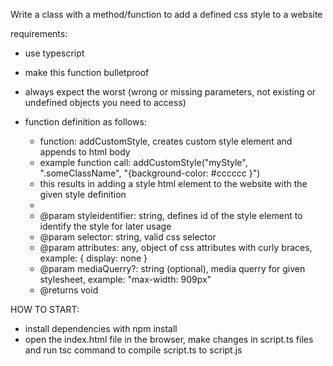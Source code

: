 Write a class with a method/function to add a defined css style to a website

requirements:

- use typescript
- make this function bulletproof
- always expect the worst (wrong or missing parameters, not existing or undefined objects you need to access)

- function definition as follows:

  - function: addCustomStyle, creates custom style element and appends to html body
  - example function call: addCustomStyle("myStyle", ".someClassName", "{background-color: #cccccc }")
  - this results in adding a style html element to the website with the given style definition <style id="myStyle"> .someClassName { background-color: #cccccc} </style>
  -
  - @param styleidentifier: string, defines id of the style element to identify the style for later usage
  - @param selector: string, valid css selector
  - @param attributes: any, object of css attributes with curly braces, example: { display: none }
  - @param mediaQuerry?: string (optional), media querry for given stylesheet, example: "max-width: 909px"
  - @returns void

HOW TO START:

- install dependencies with npm install
- open the index.html file in the browser, make changes in script.ts files and run tsc command to compile script.ts to script.js
